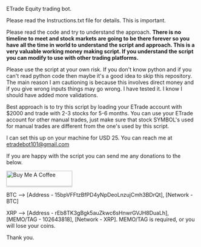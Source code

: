 ETrade Equity trading bot. 

Please read the Instructions.txt file for details. This is important.

Please read the code and try to understand the approach. <b>There is no timeline to meet and stock markets are going to be there forever so you have all the time in world to understand the script and approach. This is a very valuable working money making script. If you understand the script you can modify to use with other trading platforms.</b>

Please use the script at your own risk. If you don't know python and if you can't read python code then maybe it's a good idea to skip this repository. The main reason I am cautioning is because this involves direct money and if you give wrong inputs things may go wrong. I have tested it. I know I should have added more validations.

Best approach is to try this script by loading your ETrade account with $2000 and trade with 2-3 stocks for 5-6 months. You can use your ETrade account for other manual trades, just make sure that stock SYMBOL's used for manual trades are different from the one's used by this script.

I can set this up on your machine for USD 25. You can reach me at etradebot101@gmail.com

If you are happy with the script you can send me any donations to the below.

<a href="https://www.buymeacoffee.com/ravipalacherla" target="_blank"><img src="https://www.buymeacoffee.com/assets/img/custom_images/orange_img.png" alt="Buy Me A Coffee" style="height: 41px !important;width: 174px !important;box-shadow: 0px 3px 2px 0px rgba(190, 190, 190, 0.5) !important;-webkit-box-shadow: 0px 3px 2px 0px rgba(190, 190, 190, 0.5) !important;" ></a>

BTC --> [Address - 15bpVFFtzBfPD4yNpDeoLnzujCmh3BDrQt], [Network - BTC]

XRP --> [Address - rEb8TK3gBgk5auZkwc6sHnwrGVJH8DuaLh], [MEMO/TAG - 102643818], [Network - XRP]. MEMO/TAG is required, or you will lose your coins.

Thank you.
